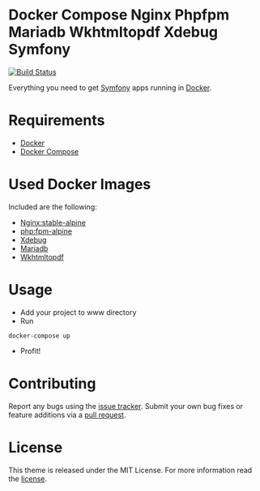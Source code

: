 # Docker Compose Nginx Phpfpm Mariadb Wkhtmltopdf Xdebug Symfony

[![Build Status](https://travis-ci.org/alrayyes/docker-compose-nginx-phpfpm-mariadb-symfony.svg?branch=master)](https://travis-ci.org/alrayyes/docker-compose-nginx-phpfpm-mariadb-symfony)

Everything you need to get [Symfony](https://symfony.com/) apps running in [Docker](https://www.docker.com/).

# Requirements

- [Docker](https://www.docker.com/)
- [Docker Compose](https://docs.docker.com/compose/)

# Used Docker Images


Included are the following:

- [Nginx:stable-alpine](https://hub.docker.com/_/nginx/)
- [php:fpm-alpine](https://hub.docker.com/_/php/)
- [Xdebug](https://xdebug.org/)
- [Mariadb](https://hub.docker.com/_/mariadb/)
- [Wkhtmltopdf](https://wkhtmltopdf.org/)

# Usage

- Add your project to www directory
- Run

```shell
docker-compose up
```

- Profit!

# Contributing

Report any bugs using the [issue tracker][issue_tracker]. Submit your own bug fixes or feature additions via a [pull request][pull_request].

# License

This theme is released under the MIT License. For more information read the [license][license].

[issue_tracker]: https://github.com/alrayyes/docker-compose-nginx-phpfpm-mariadb-symfony/issues
[pull_request]: https://github.com/alrayyes/docker-compose-nginx-phpfpm-mariadb-symfony/pulls
[license]: https://github.com/alrayyes/docker-compose-nginx-phpfpm-mariadb-symfony/blob/master/LICENSE.md
